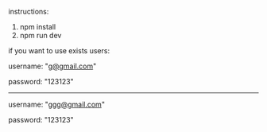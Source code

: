 instructions:

1) npm install
2) npm run dev

if you want to use exists users:

username: "g@gmail.com"

password: "123123"

-----------------------

username: "ggg@gmail.com"

password: "123123"
